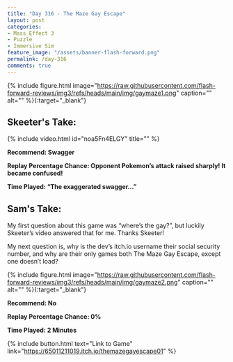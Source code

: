 ```yaml
---
title: "Day 316 - The Maze Gay Escape"
layout: post
categories:
- Mass Effect 3
- Puzzle
- Immersive Sim
feature_image: "/assets/banner-flash-forward.png"
permalink: /day-316
comments: true
---
```


{% include figure.html image="https://raw.githubusercontent.com/flash-forward-reviews/img3/refs/heads/main/img/gaymaze1.png" caption="" alt="" %}{:target="_blank"}
 
## Skeeter's Take:

{% include video.html id="noa5Fn4ELGY" title="" %}

**Recommend: Swagger**

**Replay Percentage Chance: Opponent Pokemon’s attack raised sharply! It became confused!**

**Time Played: “The exaggerated swagger…”**

## Sam's Take:

My first question about this game was “where’s the gay?”, but luckily Skeeter’s video answered that for me. Thanks Skeeter!

My next question is, why is the dev’s itch.io username their social security number, and why are their only games both The Maze Gay Escape, except one doesn’t load?

{% include figure.html image="https://raw.githubusercontent.com/flash-forward-reviews/img3/refs/heads/main/img/gaymaze2.png" caption="" alt="" %}{:target="_blank"}

**Recommend: No**

**Replay Percentage Chance: 0%**

**Time Played: 2 Minutes**

{% include button.html text="Link to Game" link="https://65011211019.itch.io/themazegayescape01" %}